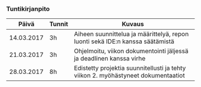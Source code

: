 ### Tuntikirjanpito
Päivä | Tunnit | Kuvaus
--------------- | ----- | ------
14.03.2017 | 3h | Aiheen suunnittelua ja määrittelyä, repon luonti sekä IDE:n kanssa säätämistä
21.03.2017 | 3h | Ohjelmoitu, viikon dokumentointi jäljessä ja deadlinen kanssa virhe
28.03.2017 | 8h | Edistetty projektia suunnitellusti ja tehty viikon 2. myöhästyneet dokumentaatiot

